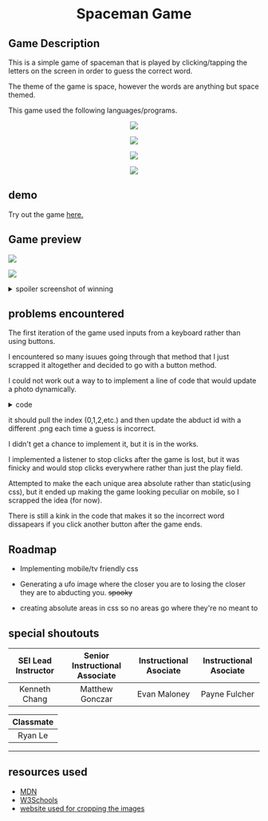 <div align ="center">

# Spaceman Game

</div>

## Game Description

This is a simple game of spaceman that is played by clicking/tapping the letters on the screen in order to guess the correct word.
 
The theme of the game is space, however the words are anything but space themed. 
 
This game used the following languages/programs.
<div align ="center">

![](https://img.shields.io/badge/JavaScript-F7DF1E?style=for-the-badge&logo=javascript&logoColor=black)

![](https://img.shields.io/badge/HTML-239120?style=for-the-badge&logo=html5&logoColor=white)

![](https://img.shields.io/badge/CSS-239120?&style=for-the-badge&logo=css3&logoColor=white)

![](https://img.shields.io/badge/Visual_Studio-5C2D91?style=for-the-badge&logo=visual%20studio&logoColor=white)

</div>

## demo
Try out the game [here.](https://tinypandemonium.github.io/SpaceDudeGame/)

## Game preview

![](https://i.imgur.com/ARACXO2.png)

![](https://i.imgur.com/r5J49ux.png)

<details><summary>spoiler screenshot of winning</summary><img src ="https://i.imgur.com/9i8uA7G.png"></details>

## problems encountered 

The first iteration of the game used inputs from a keyboard rather than using buttons.

I encountered so many isuues going through that method that I just scrapped it altogether and decided to go with a button method.



I could not work out a way to to implement a line of code that would update a photo dynamically. 
<details><summary>code</summary>

```
document.getElementById("abduct").src = "./ufo" + game.getWrongGuesses() + ".png";
```

</details>

it should pull the index (0,1,2,etc.) and then update the abduct id with a different .png each time a guess is incorrect.

I didn't get a chance to implement it, but it is in the works.

I implemented a listener to stop clicks after the game is lost, but it was finicky and would stop clicks everywhere rather than just the play field.

Attempted to make the each unique area absolute rather than static(using css), but it ended up making the game looking peculiar on mobile, so I scrapped the idea (for now).

There is still a kink in the code that makes it so the incorrect word dissapears if you click another button after the game ends.

## Roadmap

- Implementing mobile/tv friendly css

- Generating a ufo image where the closer you are to losing the closer they are to abducting you. ~~spooky~~

- creating absolute areas in css so no areas go where they're no meant to

## special shoutouts


| SEI Lead Instructor | Senior Instructional Associate | Instructional Asociate | Instructional Asociate |
| :---:               | :---:                          |         :---:          |         :---:          | 
| Kenneth Chang       | Matthew Gonczar                | Evan Maloney           | Payne Fulcher

 Classmate |
 :--:      |
 Ryan Le   |

---

## resources used

- [MDN](https://developer.mozilla.org/en-US/)
- [W3Schools](https://www.w3schools.com/)
- [website used for cropping the images](https://www.remove.bg/)